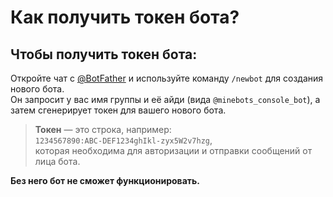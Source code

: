 # Как получить токен бота?

## Чтобы получить токен бота:

Откройте чат с [@BotFather](https://t.me/BotFather) и используйте команду `/newbot` для создания нового бота.  
Он запросит у вас имя группы и её айди (вида `@minebots_console_bot`), а затем сгенерирует токен для вашего нового бота.

> **Токен** — это строка, например:  
> `1234567890:ABC-DEF1234ghIkl-zyx5W2v7hzg`,  
> которая необходима для авторизации и отправки сообщений от лица бота.

**Без него бот не сможет функционировать.**
